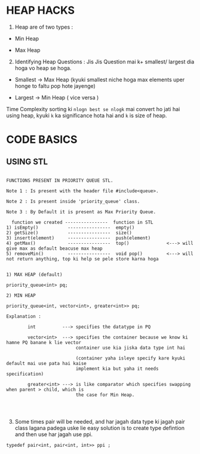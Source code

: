 # HEAP HACKS

1) Heap are of two types : 
 
* Min Heap

* Max Heap

2) Identifying Heap Questions : Jis Jis Question mai k+ smallest/ largest dia hoga vo heap se hoga.

* Smallest -> Max Heap (kyuki smallest niche hoga max elements uper honge to faltu pop hote jayenge)

* Largest  -> Min Heap ( vice versa )


Time Complexity sorting ki ```nlogn best se nlogk``` mai convert ho jati hai using heap, kyuki ```k``` ka significance hota hai
and ```k``` is size of heap.


# CODE BASICS

## USING STL


```

FUNCTIONS PRESENT IN PRIORITY QUEUE STL.  

Note 1 : Is present with the header file #include<queue>.

Note 2 : Is present inside 'priority_queue' class.

Note 3 : By Default it is present as Max Priority Queue.

  function we created ----------------  function in STL
1) isEmpty()           ----------------  empty()
2) getSize()           ----------------  size()
3) insert(element)     ----------------  push(element)
4) getMax()            ----------------  top()              <---> will give max as default beacuse max heap
5) removeMin()         ----------------  void pop()         <---> will not return anything, top ki help se pele store karna hoga


1) MAX HEAP (default)

priority_queue<int> pq;

2) MIN HEAP

priority_queue<int, vector<int>, greater<int>> pq;

Explanation :

        int          ---> specifies the datatype in PQ 
        
        vector<int>  ---> specifies the container because we know ki hamne PQ banane k lie vector 
                          container use kia jiska data type int hai
                       
                          (container yaha isleye specify kare kyuki default mai use pata hai kaise
                          implement kia but yaha it needs specification)
        
        greater<int> ---> is like comparator which specifies swapping when parent > child, which is 
                          the case for Min Heap.




```

3) Some times pair will be needed, and har jagah data type ki jagah pair class lagana padega uske lie easy solution is to create type defintion and then use har jagah use ppi.


```
typedef pair<int, pair<int, int>> ppi ;
```

  

